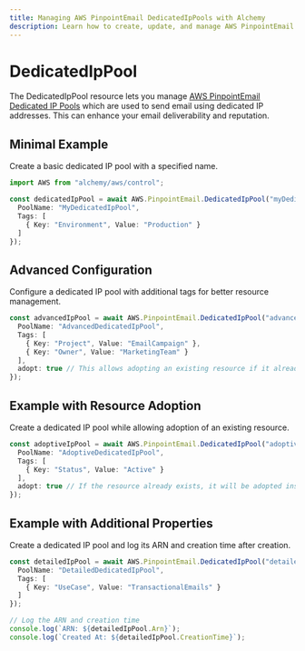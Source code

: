 ```yaml
---
title: Managing AWS PinpointEmail DedicatedIpPools with Alchemy
description: Learn how to create, update, and manage AWS PinpointEmail DedicatedIpPools using Alchemy Cloud Control.
---
```


# DedicatedIpPool

The DedicatedIpPool resource lets you manage [AWS PinpointEmail Dedicated IP Pools](https://docs.aws.amazon.com/pinpointemail/latest/userguide/) which are used to send email using dedicated IP addresses. This can enhance your email deliverability and reputation.

## Minimal Example

Create a basic dedicated IP pool with a specified name.

```ts
import AWS from "alchemy/aws/control";

const dedicatedIpPool = await AWS.PinpointEmail.DedicatedIpPool("myDedicatedIpPool", {
  PoolName: "MyDedicatedIpPool",
  Tags: [
    { Key: "Environment", Value: "Production" }
  ]
});
```

## Advanced Configuration

Configure a dedicated IP pool with additional tags for better resource management.

```ts
const advancedIpPool = await AWS.PinpointEmail.DedicatedIpPool("advancedDedicatedIpPool", {
  PoolName: "AdvancedDedicatedIpPool",
  Tags: [
    { Key: "Project", Value: "EmailCampaign" },
    { Key: "Owner", Value: "MarketingTeam" }
  ],
  adopt: true // This allows adopting an existing resource if it already exists
});
```

## Example with Resource Adoption

Create a dedicated IP pool while allowing adoption of an existing resource.

```ts
const adoptiveIpPool = await AWS.PinpointEmail.DedicatedIpPool("adoptiveDedicatedIpPool", {
  PoolName: "AdoptiveDedicatedIpPool",
  Tags: [
    { Key: "Status", Value: "Active" }
  ],
  adopt: true // If the resource already exists, it will be adopted instead of failing
});
```

## Example with Additional Properties

Create a dedicated IP pool and log its ARN and creation time after creation.

```ts
const detailedIpPool = await AWS.PinpointEmail.DedicatedIpPool("detailedDedicatedIpPool", {
  PoolName: "DetailedDedicatedIpPool",
  Tags: [
    { Key: "UseCase", Value: "TransactionalEmails" }
  ]
});

// Log the ARN and creation time
console.log(`ARN: ${detailedIpPool.Arn}`);
console.log(`Created At: ${detailedIpPool.CreationTime}`);
```